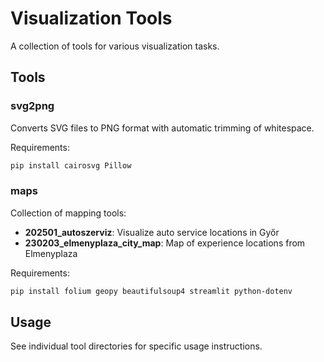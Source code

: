 # Visualization Tools

A collection of tools for various visualization tasks.

## Tools

### svg2png
Converts SVG files to PNG format with automatic trimming of whitespace.

Requirements:
```bash
pip install cairosvg Pillow
```

### maps
Collection of mapping tools:
- **202501_autoszerviz**: Visualize auto service locations in Győr
- **230203_elmenyplaza_city_map**: Map of experience locations from Elmenyplaza

Requirements:
```bash
pip install folium geopy beautifulsoup4 streamlit python-dotenv
```

## Usage
See individual tool directories for specific usage instructions.
